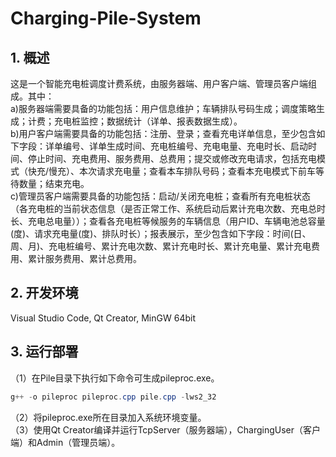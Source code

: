 # Charging-Pile-System
## 1. 概述
这是一个智能充电桩调度计费系统，由服务器端、用户客户端、管理员客户端组成。其中：<br />
a)服务器端需要具备的功能包括：用户信息维护；车辆排队号码生成；调度策略生成；计费；充电桩监控；数据统计（详单、报表数据生成）。<br />
b)用户客户端需要具备的功能包括：注册、登录；查看充电详单信息，至少包含如下字段：详单编号、详单生成时间、充电桩编号、充电电量、充电时长、启动时间、停止时间、充电费用、服务费用、总费用；提交或修改充电请求，包括充电模式（快充/慢充）、本次请求充电量；查看本车排队号码；查看本充电模式下前车等待数量；结束充电。<br />
c)管理员客户端需要具备的功能包括：启动/关闭充电桩；查看所有充电桩状态（各充电桩的当前状态信息（是否正常工作、系统启动后累计充电次数、充电总时长、充电总电量））；查看各充电桩等候服务的车辆信息（用户ID、车辆电池总容量(度)、请求充电量(度)、排队时长）；报表展示，至少包含如下字段：时间(日、周、月)、充电桩编号、累计充电次数、累计充电时长、累计充电量、累计充电费用、累计服务费用、累计总费用。
## 2. 开发环境
Visual Studio Code, Qt Creator, MinGW 64bit
## 3. 运行部署
（1）在Pile目录下执行如下命令可生成pileproc.exe。
```powershell
g++ -o pileproc pileproc.cpp pile.cpp -lws2_32
```
（2）将pileproc.exe所在目录加入系统环境变量。<br />
（3）使用Qt Creator编译并运行TcpServer（服务器端），ChargingUser（客户端）和Admin（管理员端）。
